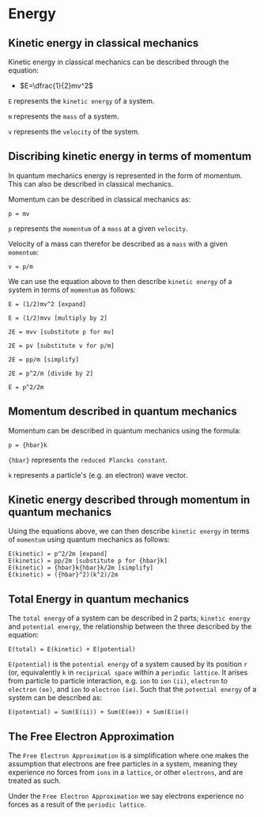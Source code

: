 # Energy

## Kinetic energy in classical mechanics

Kinetic energy in classical mechanics can be described through the equation:

- $E=\dfrac{1}{2}mv^2$

`E` represents the `kinetic energy` of a system.

`m` represents the `mass` of a system.

`v` represents the `velocity` of the system.

## Discribing kinetic energy in terms of momentum

In quantum mechanics energy is represented in the form of momentum. This can also be described in classical mechanics.

Momentum can be described in classical mechanics as:

```
p = mv
```

`p` represents the `momentum` of a `mass` at a given `velocity`.

Velocity of a mass can therefor be described as a `mass` with a given `momentum`:

```
v = p/m
```

We can use the equation above to then describe `kinetic energy` of a system in terms of `momentum` as follows:

```
E = (1/2)mv^2 [expand]

E = (1/2)mvv [multiply by 2]

2E = mvv [substitute p for mv]

2E = pv [substitute v for p/m]

2E = pp/m [simplify]

2E = p^2/m [divide by 2]

E = p^2/2m
```

## Momentum described in quantum mechanics

Momentum can be described in quantum mechanics using the formula:

```
p = {hbar}k
```

`{hbar}` represents the `reduced Plancks constant`.

`k` represents a particle's (e.g. an electron) wave vector.

## Kinetic energy described through momentum in quantum mechanics

Using the equations above, we can then describe `kinetic energy` in terms of `momentum` using quantum mechanics as follows:

```
E(kinetic) = p^2/2m [expand]
E(kinetic) = pp/2m [substitute p for {hbar}k]
E(kinetic) = {hbar}k{hbar}k/2m [simplify]
E(kinetic) = ({hbar}^2)(k^2)/2m
```

## Total Energy in quantum mechanics

The `total energy` of a system can be described in 2 parts; `kinetic energy` and `potential energy`, the relationship between the three described by the equation:

```
E(total) = E(kinetic) + E(potential)
```

`E(potential)` is the `potential energy` of a system caused by its position `r` (or, equivalently `k` in `reciprical space` within a `periodic lattice`. It arises from particle to particle interaction, e.g. `ion` to `ion` `(ii)`, `electron` to `electron` `(ee)`, and `ion` to `electron` `(ie)`. Such that the `potential energy` of a system can be described as:

```
E(potential) = Sum(E(ii)) + Sum(E(ee)) + Sum(E(ie))
```

## The Free Electron Approximation

The `Free Electron Approximation` is a simplification where one makes the assumption that electrons are free particles in a system, meaning they experience no forces from `ions` in a `lattice`, or other `electrons`, and are treated as such.

Under the `Free Electron Approximation` we say electrons experience no forces as a result of the `periodic lattice`.
